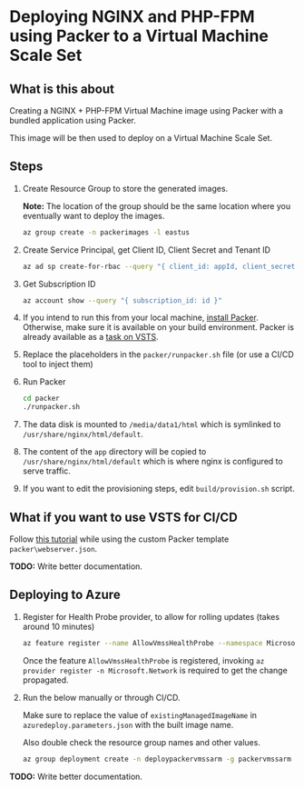 # Deploying NGINX and PHP-FPM using Packer to a Virtual Machine Scale Set

## What is this about

Creating a NGINX + PHP-FPM Virtual Machine image using Packer with a bundled application using Packer.

This image will be then used to deploy on a Virtual Machine Scale Set.

## Steps

1. Create Resource Group to store the generated images.

    **Note:** The location of the group should be the same location where you eventually want to deploy the images.

    ```sh
    az group create -n packerimages -l eastus
    ```

1. Create Service Principal, get Client ID, Client Secret and Tenant ID

    ```sh
    az ad sp create-for-rbac --query "{ client_id: appId, client_secret: password, tenant_id: tenant }"
    ```

1. Get Subscription ID

    ```sh
    az account show --query "{ subscription_id: id }"
    ```

1. If you intend to run this from your local machine, [install Packer](https://www.packer.io/downloads.html). Otherwise, make sure it is available on your build environment. Packer is already available as a [task on VSTS](https://blogs.msdn.microsoft.com/devops/2017/05/15/deploying-applications-to-azure-vm-scale-sets/).

1. Replace the placeholders in the `packer/runpacker.sh` file (or use a CI/CD tool to inject them)

1. Run Packer

    ```sh
    cd packer
    ./runpacker.sh
    ```

1. The data disk is mounted to `/media/data1/html` which is symlinked to `/usr/share/nginx/html/default`.

1. The content of the `app` directory will be copied to `/usr/share/nginx/html/default` which is where nginx is configured to serve traffic.

1. If you want to edit the provisioning steps, edit `build/provision.sh` script.

## What if you want to use VSTS for CI/CD

Follow [this tutorial](https://blogs.msdn.microsoft.com/devops/2017/05/15/deploying-applications-to-azure-vm-scale-sets/) while using the custom Packer template `packer\webserver.json`.

**TODO:** Write better documentation.

## Deploying to Azure

1. Register for Health Probe provider, to allow for rolling updates (takes around 10 minutes)

    ```sh
    az feature register --name AllowVmssHealthProbe --namespace Microsoft.Network
    ```

    Once the feature `AllowVmssHealthProbe` is registered, invoking `az provider register -n Microsoft.Network` is required to get the change propagated.

1. Run the below manually or through CI/CD.

    Make sure to replace the value of `existingManagedImageName` in `azuredeploy.parameters.json` with the built image name.

    Also double check the resource group names and other values.

    ```sh
    az group deployment create -n deploypackervmssarm -g packervmssarm --template-file azuredeploy.json --parameters azuredeploy.parameters.json
    ```

**TODO:** Write better documentation.